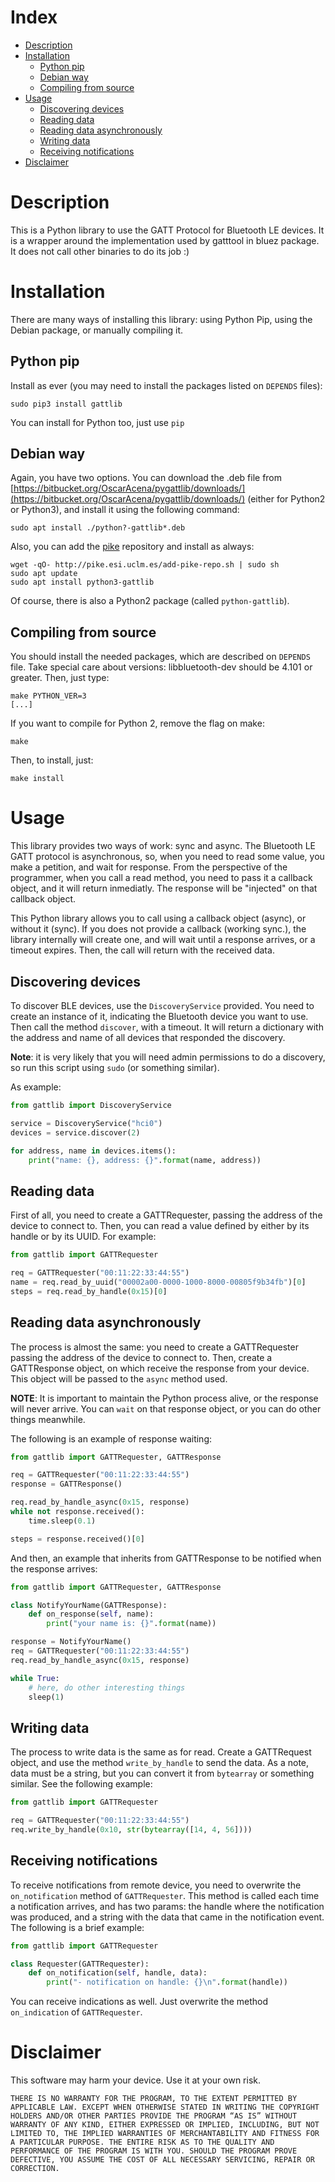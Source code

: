 Index
=======

* [Description](#markdown-header-description)
* [Installation](#markdown-header-installation)
    * [Python pip](#markdown-header-python-pip)
    * [Debian way](#markdown-header-debian-way)
    * [Compiling from source](#markdown-header-compiling-from-source)
* [Usage](#markdown-header-usage)
    * [Discovering devices](#markdown-header-discovering-devices)
    * [Reading data](#markdown-header-reading-data)
    * [Reading data asynchronously](#markdown-header-reading-data-asynchronously)
    * [Writing data](#markdown-header-writing-data)
    * [Receiving notifications](#markdown-header-receiving-notifications)
* [Disclaimer](#markdown-header-disclaimer)


Description
===========

This is a Python library to use the GATT Protocol for Bluetooth LE
devices. It is a wrapper around the implementation used by gatttool in
bluez package. It does not call other binaries to do its job :)


Installation
============

There are many ways of installing this library: using Python Pip,
using the Debian package, or manually compiling it.

Python pip
----------

Install as ever (you may need to install the packages listed on `DEPENDS` files):

    sudo pip3 install gattlib

You can install for Python too, just use `pip`

Debian way
----------

Again, you have two options. You can download the .deb file from
[https://bitbucket.org/OscarAcena/pygattlib/downloads/](https://bitbucket.org/OscarAcena/pygattlib/downloads/)
(either for Python2 or Python3), and install it using the following command:

    sudo apt install ./python?-gattlib*.deb

Also, you can add the [pike](http://pike.esi.uclm.es/) repository and install as always:

    wget -qO- http://pike.esi.uclm.es/add-pike-repo.sh | sudo sh
    sudo apt update
    sudo apt install python3-gattlib

Of course, there is also a Python2 package (called `python-gattlib`).

Compiling from source
---------------------

You should install the needed packages, which are described on `DEPENDS`
file. Take special care about versions: libbluetooth-dev should be
4.101 or greater. Then, just type:

    make PYTHON_VER=3
    [...]

If you want to compile for Python 2, remove the flag on make:

    make

Then, to install, just:

    make install


Usage
=====

This library provides two ways of work: sync and async. The Bluetooth
LE GATT protocol is asynchronous, so, when you need to read some
value, you make a petition, and wait for response. From the
perspective of the programmer, when you call a read method, you need
to pass it a callback object, and it will return inmediatly. The
response will be "injected" on that callback object.

This Python library allows you to call using a callback object
(async), or without it (sync). If you does not provide a callback
(working sync.), the library internally will create one, and will wait
until a response arrives, or a timeout expires. Then, the call will
return with the received data.


Discovering devices
-------------------

To discover BLE devices, use the `DiscoveryService` provided. You need
to create an instance of it, indicating the Bluetooth device you want
to use. Then call the method `discover`, with a timeout. It will
return a dictionary with the address and name of all devices that
responded the discovery.

**Note**: it is very likely that you will need admin permissions to do
a discovery, so run this script using `sudo` (or something similar).

As example:

```python
from gattlib import DiscoveryService

service = DiscoveryService("hci0")
devices = service.discover(2)

for address, name in devices.items():
    print("name: {}, address: {}".format(name, address))
```    


Reading data
------------

First of all, you need to create a GATTRequester, passing the address
of the device to connect to. Then, you can read a value defined by
either by its handle or by its UUID. For example:

```python
from gattlib import GATTRequester

req = GATTRequester("00:11:22:33:44:55")
name = req.read_by_uuid("00002a00-0000-1000-8000-00805f9b34fb")[0]
steps = req.read_by_handle(0x15)[0]
```


Reading data asynchronously
--------------------------

The process is almost the same: you need to create a GATTRequester
passing the address of the device to connect to. Then, create a
GATTResponse object, on which receive the response from your
device. This object will be passed to the `async` method used.

**NOTE**: It is important to maintain the Python process alive, or the
response will never arrive. You can `wait` on that response object, or you
can do other things meanwhile.

The following is an example of response waiting:

```python
from gattlib import GATTRequester, GATTResponse

req = GATTRequester("00:11:22:33:44:55")
response = GATTResponse()

req.read_by_handle_async(0x15, response)
while not response.received():
    time.sleep(0.1)

steps = response.received()[0]
```

And then, an example that inherits from GATTResponse to be notified
when the response arrives:

```python
from gattlib import GATTRequester, GATTResponse

class NotifyYourName(GATTResponse):
    def on_response(self, name):
        print("your name is: {}".format(name))

response = NotifyYourName()
req = GATTRequester("00:11:22:33:44:55")
req.read_by_handle_async(0x15, response)

while True:
    # here, do other interesting things
    sleep(1)
```    


Writing data
------------

The process to write data is the same as for read. Create a
GATTRequest object, and use the method `write_by_handle` to send the
data. As a note, data must be a string, but you can convert it from
`bytearray` or something similar. See the following example:

```python
from gattlib import GATTRequester

req = GATTRequester("00:11:22:33:44:55")
req.write_by_handle(0x10, str(bytearray([14, 4, 56])))
```


Receiving notifications
-----------------------

To receive notifications from remote device, you need to overwrite the
`on_notification` method of `GATTRequester`. This method is called
each time a notification arrives, and has two params: the handle where
the notification was produced, and a string with the data that came in
the notification event. The following is a brief example:

```python
from gattlib import GATTRequester

class Requester(GATTRequester):
    def on_notification(self, handle, data):
        print("- notification on handle: {}\n".format(handle))
```	

You can receive indications as well. Just overwrite the method
`on_indication` of `GATTRequester`.


Disclaimer
==========

This software may harm your device. Use it at your own risk.

    THERE IS NO WARRANTY FOR THE PROGRAM, TO THE EXTENT PERMITTED BY
    APPLICABLE LAW. EXCEPT WHEN OTHERWISE STATED IN WRITING THE COPYRIGHT
    HOLDERS AND/OR OTHER PARTIES PROVIDE THE PROGRAM “AS IS” WITHOUT
    WARRANTY OF ANY KIND, EITHER EXPRESSED OR IMPLIED, INCLUDING, BUT NOT
    LIMITED TO, THE IMPLIED WARRANTIES OF MERCHANTABILITY AND FITNESS FOR
    A PARTICULAR PURPOSE. THE ENTIRE RISK AS TO THE QUALITY AND
    PERFORMANCE OF THE PROGRAM IS WITH YOU. SHOULD THE PROGRAM PROVE
    DEFECTIVE, YOU ASSUME THE COST OF ALL NECESSARY SERVICING, REPAIR OR
    CORRECTION.